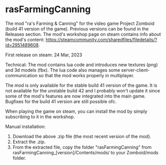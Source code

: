 # rasFarmingCanning
The mod "ra's Farming & Canning" for the video game Project Zomboid (build 41 version of the game). Previous versions can be found in the Releases section. The mod's workshop page on steam contains info about the mod's content: https://steamcommunity.com/sharedfiles/filedetails/?id=2951489608.

First release on steam: 24 Mar, 2023

Technical: The mod contains lua code and introduces new textures (png) and 3d models (fbx). The lua code also manages some server-client-communication so that the mod works properly in multiplayer.

The mod is only available for the stable build 41 version of the game. It is not available for the unstable build 42 and I probably won't update it since some of the mod's features are now integrated into the main game. Bugfixes for the build 41 version are still possible ofc.

When playing the game on steam, you can install the mod by simply subscribing to it in the workshop.

Manual installation:
1. Download the above .zip file (the most recent version of the mod).
2. Extract the .zip.
3. From the extracted file, copy the folder "rasFarmingCanning" from rasFarmingCanning_[version]/Contents/mods/ to your Zomboid/mods folder.
